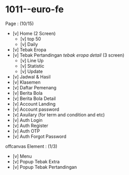 # 1011--euro-fe

Page    : (10/15)
- [v] Home (2 Screen)
    - [v] top 50
    - [v] Daily
- [v] Tebak Eropa
- [v] Tebak Pertandingan *tebak eropa detail* (3 screen)
    - [v] Line Up
    - [v] Statistic
    - [v] Update
- [v] Jadwal & Hasil 
- [v] Klasemen
- [v] Daftar Pemenang
- [v] Berita Bola
- [v] Berita Bola Detail
- [v] Account Landing
- [v] Account password
- [v] Axuilary (for term and condition and etc)
- [v] Auth Login
- [v] Auth Register
- [v] Auth OTP
- [v] Auth Forgot Password

offcanvas Element   : (1/3)
- [v] Menu
- [v] Popup Tebak Extra
- [v] Popup Tebak Pertandingan